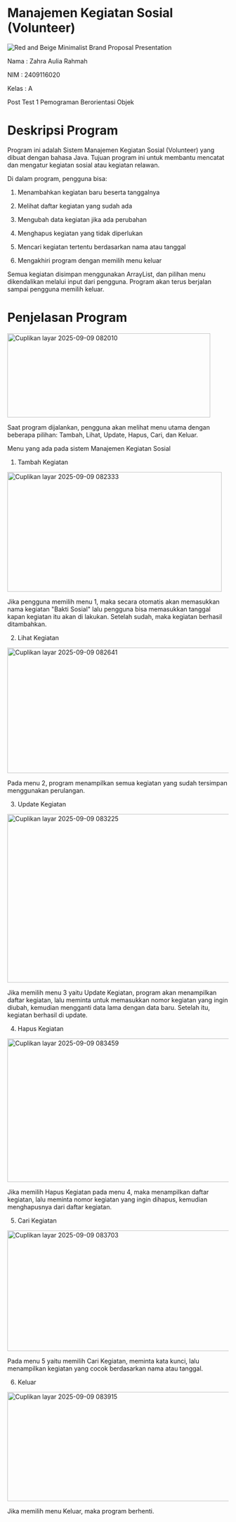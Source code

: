 # Manajemen Kegiatan Sosial (Volunteer)

![Red and Beige Minimalist Brand Proposal Presentation](https://github.com/user-attachments/assets/3e14b269-9e24-49f3-a5f9-b911f9a96db4)

Nama : Zahra Aulia Rahmah

NIM : 2409116020

Kelas : A

Post Test 1 Pemograman Berorientasi Objek 

# Deskripsi Program 

Program ini adalah Sistem Manajemen Kegiatan Sosial (Volunteer) yang dibuat dengan bahasa Java.
Tujuan program ini untuk membantu mencatat dan mengatur kegiatan sosial atau kegiatan relawan.

Di dalam program, pengguna bisa:

1. Menambahkan kegiatan baru beserta tanggalnya

2. Melihat daftar kegiatan yang sudah ada

3. Mengubah data kegiatan jika ada perubahan

4. Menghapus kegiatan yang tidak diperlukan

5. Mencari kegiatan tertentu berdasarkan nama atau tanggal

6. Mengakhiri program dengan memilih menu keluar

Semua kegiatan disimpan menggunakan ArrayList, dan pilihan menu dikendalikan melalui input dari pengguna. Program akan terus berjalan sampai pengguna memilih keluar.

# Penjelasan Program 

<img width="462" height="191" alt="Cuplikan layar 2025-09-09 082010" src="https://github.com/user-attachments/assets/7ebae122-d414-4706-abcd-191e4209bff8" />

Saat program dijalankan, pengguna akan melihat menu utama dengan beberapa pilihan: Tambah, Lihat, Update, Hapus, Cari, dan Keluar.

Menu yang ada pada sistem Manajemen Kegiatan Sosial 

1. Tambah Kegiatan

<img width="488" height="272" alt="Cuplikan layar 2025-09-09 082333" src="https://github.com/user-attachments/assets/ff33d80c-41a2-487e-9270-8e150ea4b5fb" />

Jika pengguna memilih menu 1, maka secara otomatis akan memasukkan nama kegiatan "Bakti Sosial" lalu pengguna bisa memasukkan tanggal kapan kegiatan itu akan di lakukan. Setelah sudah, maka kegiatan berhasil ditambahkan. 

2. Lihat Kegiatan

<img width="511" height="285" alt="Cuplikan layar 2025-09-09 082641" src="https://github.com/user-attachments/assets/81809629-00f3-409c-90a4-2d33c5820a09" />

Pada menu 2, program menampilkan semua kegiatan yang sudah tersimpan menggunakan perulangan.

3. Update Kegiatan

<img width="558" height="383" alt="Cuplikan layar 2025-09-09 083225" src="https://github.com/user-attachments/assets/9ad2940d-0ac4-4cb0-a44a-ee1a5216af73" />

Jika memilih menu 3 yaitu Update Kegiatan, program akan menampilkan daftar kegiatan, lalu meminta untuk memasukkan nomor kegiatan yang ingin diubah, kemudian mengganti data lama dengan data baru. Setelah itu, kegiatan berhasil di update.

4. Hapus Kegiatan

<img width="552" height="326" alt="Cuplikan layar 2025-09-09 083459" src="https://github.com/user-attachments/assets/5679337d-2dee-4ef3-bb0a-b20852c21a8c" />

Jika memilih Hapus Kegiatan pada menu 4, maka menampilkan daftar kegiatan, lalu meminta nomor kegiatan yang ingin dihapus, kemudian menghapusnya dari daftar kegiatan.

5. Cari Kegiatan

<img width="565" height="274" alt="Cuplikan layar 2025-09-09 083703" src="https://github.com/user-attachments/assets/22aa0a75-9a23-431f-9240-d3bf1e3b7fa4" />

Pada menu 5 yaitu memilih Cari Kegiatan, meminta kata kunci, lalu menampilkan kegiatan yang cocok berdasarkan nama atau tanggal.

6. Keluar

<img width="551" height="248" alt="Cuplikan layar 2025-09-09 083915" src="https://github.com/user-attachments/assets/2d46381e-a855-4d8a-88fe-44430c01fc81" />

Jika memilih menu Keluar,  maka program berhenti.
